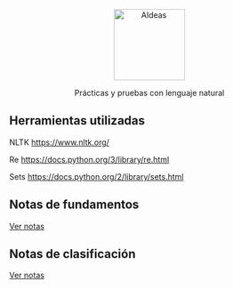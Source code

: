 <div align="center">
  <div align="center">
      <img width="128" src="https://miro.medium.com/max/1184/1*5dQO7LHrsy3lIi2d0bgRLw.png" 
      alt="AIdeas"/>
  </div>
  <p>Prácticas y pruebas con lenguaje natural</p>
</div>

## Herramientas utilizadas

NLTK
https://www.nltk.org/

Re
https://docs.python.org/3/library/re.html

Sets
https://docs.python.org/2/library/sets.html

## Notas de fundamentos

[Ver notas](/1.-Fundamentos/Notes/notes.md)

## Notas de clasificación

[Ver notas](/2.-%20Clasificacion/Notas/notes.md)
